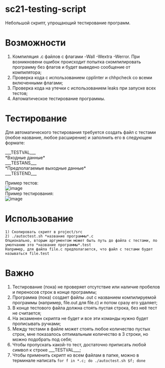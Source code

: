 # sc21-testing-script
Небольшой скрипт, упрощающий тестирование программ.
# Возможности
1) Компиляция .c файлов с флагами -Wall -Wextra -Werror. При возникновени ошибок происходит попытка скомпилировать программу без флагов и будет выведено сообщение от компилятора;
2) Проверка кода с использованием cpplinter и chhpcheck со всеми включенными флагами;
3) Проверка кода на утечки с использованием leaks при запуске всех тестов;
4) Автоматическое тестирование программы.
# Тестирование
Для автоматического тестирования требуется создать файл с тестами (любое название, любое расширение) и заполнить его в следующем формате:    
   
\_\_\_TESTVAL\_\_\_  
\*Входные данные\*    
\_\_\_TESTANS\_\_\_   
\*Предполагаемые выходные данные\*    
\_\_\_TESTEND\_\_\_    
    
Пример тестов:    
![image](https://user-images.githubusercontent.com/71076134/177791134-174a04aa-a15b-4934-ab8d-b4b7fa509cdb.png)   
Пример тестирования:   
![image](https://user-images.githubusercontent.com/71076134/177793316-7c841aa9-3dbd-4218-bcf3-485819f70f55.png)

# Использование
```
1) Скопировать скрипт в project/src
2) ./autoctest.sh *название программы*.c
Опционально, вторым аргументом может быть путь до файла с тестами, по умолчанию это *название программы*.test
Например, для файла file.c предполагается, что файл с тестами будет называться file.test
```
# Важно
1) Тестирование (пока) не проверяет отсутствие или наличие пробелов и переносов строк в конце программы;
2) Программа (пока) создает файлы .out с названием компилируемой программы (например, file.out для file.c) и потом сразу его удаляет;
3) В конце тестового файла должна стоять пустая строка, без неё тест не считается;
4) На экзаменен скрипта не будет и все эти команды нужно будет прописывать ручками;
5) Между тестами в файле может стоять любое количество пустых строк, мне показалось оптимальным количество в 3 строки, но можно подобрать под себя;
6) Чтобы пропускать какой-то тест, достаточно приписать любой символ к строке \_\_\_TESTVAL\_\_\_;
7) Чтобы применить скрипт ко всем файлам в папке, можно в терминале написать ```for f in *.c; do ./autoctest.sh $f; done```
